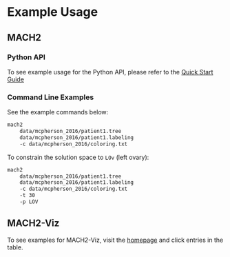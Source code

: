 # Example Usage

## MACH2

### Python API

To see example usage for the Python API, please refer to the [Quick Start Guide](quickstart.md)

### Command Line Examples

See the example commands below:

```bash
mach2 
    data/mcpherson_2016/patient1.tree 
    data/mcpherson_2016/patient1.labeling 
    -c data/mcpherson_2016/coloring.txt
```

To constrain the solution space to `LOv` (left ovary):

```bash
mach2 
    data/mcpherson_2016/patient1.tree 
    data/mcpherson_2016/patient1.labeling 
    -c data/mcpherson_2016/coloring.txt
    -t 30
    -p LOV
```

## MACH2-Viz

To see examples for MACH2-Viz, visit the [homepage](https://elkebir-group.github.io/mach2-viz/#/) and click entries in the table.
